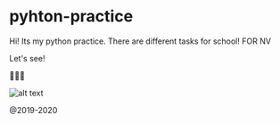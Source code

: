 # pyhton-practice
 
Hi!
Its my python practice.
There are different tasks for school!
FOR NV


Let's see!


🐍🐍🐍


![alt text](https://shwanoff.ru/wp-content/uploads/2019/02/Python-programming.jpg)


@2019-2020

